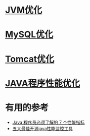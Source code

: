 

# [JVM优化	](https://github.com/stevenli91748/JAVA-Architecture/blob/master/Performance/JVM优化.md)

# [MySQL优化	](https://github.com/stevenli91748/JAVA-Architecture/blob/master/Performance/MySQL优化.md)

# [Tomcat优化	](https://github.com/stevenli91748/JAVA-Architecture/blob/master/Performance/tomcat.md)

# [JAVA程序性能优化](https://github.com/stevenli91748/JAVA-Architecture/blob/master/Performance/JAVA程序性能优化.md)






# 有用的参考

* [Java 程序员必须了解的 7 个性能指标](https://github.com/stevenli91748/JAVA-Architecture/blob/master/Performance/Java%20程序员必须了解的%207%20个性能指标.md)
* [五大最佳开源java性能监控工具](http://tech.it168.com/a2017/0120/3093/000003093435.shtml)
